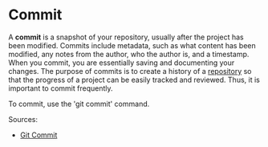 # Commit

A **commit** is a snapshot of your repository, usually after the project has 
been modified. Commits include metadata, such as what content has been modified, 
any notes from the author, who the author is, and a timestamp. When you commit, 
you are essentially saving and documenting your changes. The purpose of commits 
is to create a history of a [repository](/repo.md) so that the progress of a project can 
be easily tracked and reviewed. Thus, it is important to commit frequently.

To commit, use the 'git commit' command.

Sources:
* [Git Commit](https://github.com/git-guides/git-commit)